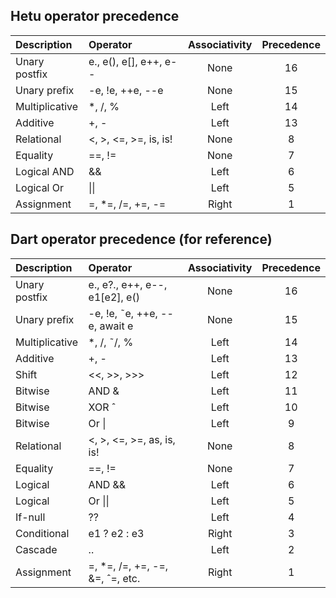 ## Hetu operator precedence

| Description    | Operator               | Associativity | Precedence |
| :------------- | :--------------------- | :-----------: | :--------: |
| Unary postfix  | e., e(), e[], e++, e-- |     None      |     16     |
| Unary prefix   | -e, !e, ++e, --e       |     None      |     15     |
| Multiplicative | \*, /, %               |     Left      |     14     |
| Additive       | +, -                   |     Left      |     13     |
| Relational     | <, >, <=, >=, is, is!  |     None      |     8      |
| Equality       | ==, !=                 |     None      |     7      |
| Logical AND    | &&                     |     Left      |     6      |
| Logical Or     | \|\|                   |     Left      |     5      |
| Assignment     | =, \*=, /=, +=, -=     |     Right     |     1      |

## Dart operator precedence (for reference)

| Description    | Operator                         | Associativity | Precedence |
| :------------- | :------------------------------- | :-----------: | :--------: |
| Unary postfix  | e., e?., e++, e--, e1[e2], e()   |     None      |     16     |
| Unary prefix   | -e, !e, ˜e, ++e, --e, await e    |     None      |     15     |
| Multiplicative | \*, /, ˜/, %                     |     Left      |     14     |
| Additive       | +, -                             |     Left      |     13     |
| Shift          | <<, >>, >>>                      |     Left      |     12     |
| Bitwise        | AND &                            |     Left      |     11     |
| Bitwise        | XOR ˆ                            |     Left      |     10     |
| Bitwise        | Or \|                            |     Left      |     9      |
| Relational     | <, >, <=, >=, as, is, is!        |     None      |     8      |
| Equality       | ==, !=                           |     None      |     7      |
| Logical        | AND &&                           |     Left      |     6      |
| Logical        | Or \|\|                          |     Left      |     5      |
| If-null        | ??                               |     Left      |     4      |
| Conditional    | e1 ? e2 : e3                     |     Right     |     3      |
| Cascade        | ..                               |     Left      |     2      |
| Assignment     | =, \*=, /=, +=, -=, &=, ˆ=, etc. |     Right     |     1      |
